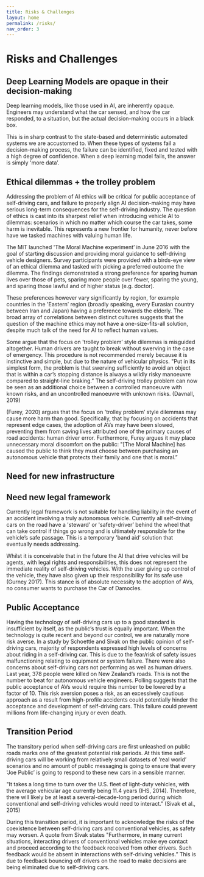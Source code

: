 ```yaml
---
title: Risks & Challenges
layout: home
permalink: /risks/
nav_order: 3
---
```


# Risks and Challenges

## Deep Learning Models are opaque in their decision-making

Deep learning models, like those used in AI, are inherently opaque. Engineers may understand what the car sensed, and how the car responded, to a situation, but the actual decision-making occurs in a black box.

This is in sharp contrast to the state-based and deterministic automated systems we are accustomed to. When these types of systems fail a decision-making process, the failure can be identified, fixed and tested with a high degree of confidence. When a deep learning model fails, the answer is simply 'more data’.

## Ethical dilemmas + the trolley problem

Addressing the problem of AI ethics will be critical for public acceptance of self-driving cars, and failure to properly align AI decision-making may have serious long-term consequences for the self-driving industry. The question of ethics is cast into its sharpest relief when introducing vehicle AI to dilemmas: scenarios in which no matter which course the car takes, some harm is inevitable. This represents a new frontier for humanity, never before have we tasked machines with valuing human life.

The MIT launched 'The Moral Machine experiment’ in June 2016 with the goal of starting discussion and providing moral guidance to self-driving vehicle designers. Survey participants were provided with a birds-eye view of an ethical dilemma and tasked with picking a preferred outcome the dilemma. The findings demonstrated a strong preference for sparing human lives over those of pets, sparing more people over fewer, sparing the young, and sparing those lawful and of higher status (e.g. doctor).

These preferences however vary significantly by region, for example countries in the 'Eastern’ region (broadly speaking, every Eurasian country between Iran and Japan) having a preference towards the elderly. The broad array of correlations between distinct cultures suggests that the question of the machine ethics may not have a one-size-fits-all solution, despite much talk of the need for AI to reflect human values.

Some argue that the focus on 'trolley problem’ style dilemmas is misguided altogether. Human drivers are taught to break without swerving in the case of emergency. This procedure is not recommended merely because it is instinctive and simple, but due to the nature of vehicular physics. "Put in its simplest form, the problem is that swerving sufficiently to avoid an object that is within a car’s stopping distance is always a wildly risky manoeuvre compared to straight-line braking.” The self-driving trolley problem can now be seen as an additional choice between a controlled manoeuvre with known risks, and an uncontrolled manoeuvre with unknown risks. (Davnall, 2019)

(Furey, 2020) argues that the focus on 'trolley problem’ style dilemmas may cause more harm than good. Specifically, that by focusing on accidents that represent edge cases, the adoption of AVs may have been slowed, preventing them from saving lives attributed one of the primary causes of road accidents: human driver error. Furthermore, Furey argues it may place unnecessary moral discomfort on the public: "[The Moral Machine] has caused the public to think they must choose between purchasing an autonomous vehicle that protects their family and one that is moral.”

## Need for new infrastructure

## Need new legal framework

Currently legal framework is not suitable for handling liability in the event of an accident involving a truly autonomous vehicle. Currently all self-driving cars on the road have a 'steward’ or 'safety-driver’ behind the wheel that can take control if things go wrong and is ultimately responsible for the vehicle’s safe passage. This is a temporary 'band aid’ solution that eventually needs addressing.

Whilst it is conceivable that in the future the AI that drive vehicles will be agents, with legal rights and responsibilities, this does not represent the immediate reality of self-driving vehicles.
With the user giving up control of the vehicle, they have also given up their responsibility for its safe use (Gurney 2017). This stance is of absolute necessity to the adoption of AVs, no consumer wants to purchase the Car of Damocles.

## Public Acceptance

Having the technology of self-driving cars up to a good standard is insufficient by itself, as the public’s trust is equally important. When the technology is quite recent and beyond our control, we are naturally more risk averse.
In a study by Schoettle and Sivak on the public opinion of self-driving cars, majority of respondents expressed high levels of concerns about riding in a self-driving car. This is due to the fear/risk of safety issues malfunctioning relating to equipment or system failure. There were also concerns about self-driving cars not performing as well as human drivers.
Last year, 378 people were killed on New Zealand’s roads. This is not the number to beat for autonomous vehicle engineers. Polling suggests that the public acceptance of AVs would require this number to be lowered by a factor of 10.
This risk aversion poses a risk, as an excessively cautious approach as a result from high-profile accidents could potentially hinder the acceptance and development of self-driving cars. This failure could prevent millions from life-changing injury or even death.

## Transition Period

The transitory period when self-driving cars are first unleashed on public roads marks one of the greatest potential risk periods. At this time self-driving cars will be working from relatively small datasets of 'real world’ scenarios and no amount of public messaging is going to ensure that every 'Joe Public’ is going to respond to these new cars in a sensible manner.

"It takes a long time to turn over the U.S. fleet of light-duty vehicles, with the average vehicular age currently being 11.4 years (IHS, 2014). Therefore, there will likely be at least a several-decade-long period during which conventional and self-driving vehicles would need to interact.” (Sivak et al., 2015)

During this transition period, it is important to acknowledge the risks of the coexistence between self-driving cars and conventional vehicles, as safety may worsen. A quote from Sivak states "Furthermore, in many current situations, interacting drivers of conventional vehicles make eye contact and proceed according to the feedback received from other drivers. Such feedback would be absent in interactions with self-driving vehicles.” This is due to feedback bouncing off drivers on the road to make decisions are being eliminated due to self-driving cars.
